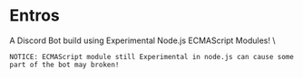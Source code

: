 # Entros
A Discord Bot build using Experimental Node.js ECMAScript Modules! \
```
NOTICE: ECMAScript module still Experimental in node.js can cause some part of the bot may broken!
``` 